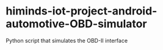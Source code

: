 # himinds-iot-project-android-automotive-OBD-simulator
Python script that simulates the OBD-II interface
